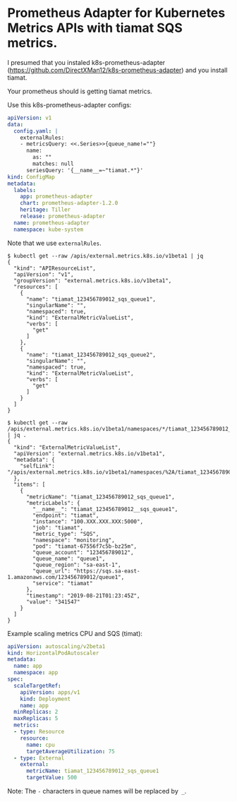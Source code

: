 # Prometheus Adapter for Kubernetes Metrics APIs with tiamat SQS metrics.
I presumed that you instaled k8s-prometheus-adapter (https://github.com/DirectXMan12/k8s-prometheus-adapter) and you install tiamat.

Your prometheus should is getting tiamat metrics.

Use this k8s-prometheus-adapter configs:

```yaml
apiVersion: v1
data:
  config.yaml: |
    externalRules:
    - metricsQuery: <<.Series>>{queue_name!=""}
      name:
        as: ""
        matches: null
      seriesQuery: '{__name__=~"tiamat.*"}'
kind: ConfigMap
metadata:
  labels:
    app: prometheus-adapter
    chart: prometheus-adapter-1.2.0
    heritage: Tiller
    release: prometheus-adapter
  name: prometheus-adapter
  namespace: kube-system
```

Note that we use `externalRules`.

```shell
$ kubectl get --raw /apis/external.metrics.k8s.io/v1beta1 | jq
{
  "kind": "APIResourceList",
  "apiVersion": "v1",
  "groupVersion": "external.metrics.k8s.io/v1beta1",
  "resources": [
    {
      "name": "tiamat_123456789012_sqs_queue1",
      "singularName": "",
      "namespaced": true,
      "kind": "ExternalMetricValueList",
      "verbs": [
        "get"
      ]
    },
    {
      "name": "tiamat_123456789012_sqs_queue2",
      "singularName": "",
      "namespaced": true,
      "kind": "ExternalMetricValueList",
      "verbs": [
        "get"
      ]
    }
  ]
}
```

```shell
$ kubectl get --raw /apis/external.metrics.k8s.io/v1beta1/namespaces/*/tiamat_123456789012_sqs_queue1 | jq .
{
  "kind": "ExternalMetricValueList",
  "apiVersion": "external.metrics.k8s.io/v1beta1",
  "metadata": {
    "selfLink": "/apis/external.metrics.k8s.io/v1beta1/namespaces/%2A/tiamat_123456789012_sqs_queue1"
  },
  "items": [
    {
      "metricName": "tiamat_123456789012_sqs_queue1",
      "metricLabels": {
        "__name__": "tiamat_123456789012__sqs_queue1",
        "endpoint": "tiamat",
        "instance": "100.XXX.XXX.XXX:5000",
        "job": "tiamat",
        "metric_type": "SQS",
        "namespace": "monitoring",
        "pod": "tiamat-67556f7c5b-bz25m",
        "queue_account": "123456789012",
        "queue_name": "queue1",
        "queue_region": "sa-east-1",
        "queue_url": "https://sqs.sa-east-1.amazonaws.com/123456789012/queue1",
        "service": "tiamat"
      },
      "timestamp": "2019-08-21T01:23:45Z",
      "value": "341547"
    }
  ]
}
```

Example scaling metrics CPU and SQS (timat):

```yaml
apiVersion: autoscaling/v2beta1
kind: HorizontalPodAutoscaler
metadata:
  name: app
  namespace: app
spec:
  scaleTargetRef:
    apiVersion: apps/v1
    kind: Deployment
    name: app
  minReplicas: 2
  maxReplicas: 5
  metrics:
  - type: Resource
    resource:
      name: cpu
      targetAverageUtilization: 75
  - type: External
    external:
      metricName: tiamat_123456789012_sqs_queue1
      targetValue: 500
```

Note: The `-` characters in queue names will be replaced by` _`.
